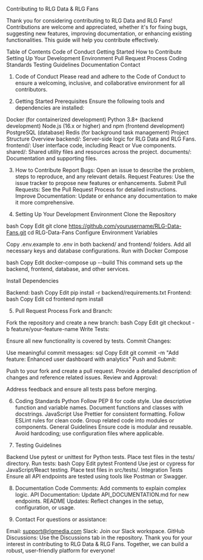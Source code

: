 Contributing to RLG Data & RLG Fans

Thank you for considering contributing to RLG Data and RLG Fans! Contributions are welcome and appreciated, whether it's for fixing bugs, suggesting new features, improving documentation, or enhancing existing functionalities. This guide will help you contribute effectively.

Table of Contents
Code of Conduct
Getting Started
How to Contribute
Setting Up Your Development Environment
Pull Request Process
Coding Standards
Testing Guidelines
Documentation
Contact

1. Code of Conduct
Please read and adhere to the Code of Conduct to ensure a welcoming, inclusive, and collaborative environment for all contributors.

2. Getting Started
Prerequisites
Ensure the following tools and dependencies are installed:

Docker (for containerized development)
Python 3.8+ (backend development)
Node.js (16.x or higher) and npm (frontend development)
PostgreSQL (database)
Redis (for background task management)
Project Structure Overview
backend/: Server-side logic for RLG Data and RLG Fans.
frontend/: User interface code, including React or Vue components.
shared/: Shared utility files and resources across the project.
documents/: Documentation and supporting files.

3. How to Contribute
Report Bugs: Open an issue to describe the problem, steps to reproduce, and any relevant details.
Request Features: Use the issue tracker to propose new features or enhancements.
Submit Pull Requests: See the Pull Request Process for detailed instructions.
Improve Documentation: Update or enhance any documentation to make it more comprehensive.

4. Setting Up Your Development Environment
Clone the Repository

bash
Copy
Edit
git clone https://github.com/yourusername/RLG-Data-Fans.git
cd RLG-Data-Fans
Configure Environment Variables

Copy .env.example to .env in both backend/ and frontend/ folders.
Add all necessary keys and database configurations.
Run with Docker Compose

bash
Copy
Edit
docker-compose up --build
This command sets up the backend, frontend, database, and other services.

Install Dependencies

Backend:
bash
Copy
Edit
pip install -r backend/requirements.txt
Frontend:
bash
Copy
Edit
cd frontend
npm install

5. Pull Request Process
Fork and Branch:

Fork the repository and create a new branch:
bash
Copy
Edit
git checkout -b feature/your-feature-name
Write Tests:

Ensure all new functionality is covered by tests.
Commit Changes:

Use meaningful commit messages:
sql
Copy
Edit
git commit -m "Add feature: Enhanced user dashboard with analytics"
Push and Submit:

Push to your fork and create a pull request.
Provide a detailed description of changes and reference related issues.
Review and Approval:

Address feedback and ensure all tests pass before merging.

6. Coding Standards
Python
Follow PEP 8 for code style.
Use descriptive function and variable names.
Document functions and classes with docstrings.
JavaScript
Use Prettier for consistent formatting.
Follow ESLint rules for clean code.
Group related code into modules or components.
General Guidelines
Ensure code is modular and reusable.
Avoid hardcoding; use configuration files where applicable.

7. Testing Guidelines

Backend
Use pytest or unittest for Python tests.
Place test files in the tests/ directory.
Run tests:
bash
Copy
Edit
pytest
Frontend
Use jest or cypress for JavaScript/React testing.
Place test files in src/tests/.
Integration Tests
Ensure all API endpoints are tested using tools like Postman or Swagger.

8. Documentation
Code Comments: Add comments to explain complex logic.
API Documentation: Update API_DOCUMENTATION.md for new endpoints.
README Updates: Reflect changes in the setup, configuration, or usage.

9. Contact
For questions or assistance:

Email: support@rlgmedia.com
Slack: Join our Slack workspace.
GitHub Discussions: Use the Discussions tab in the repository.
Thank you for your interest in contributing to RLG Data & RLG Fans. Together, we can build a robust, user-friendly platform for everyone!
